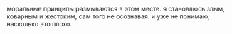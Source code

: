 моральные принципы размываются в этом месте. я становлюсь злым, коварным и жестоким, сам того не осознавая. и уже не понимаю, насколько это плохо.